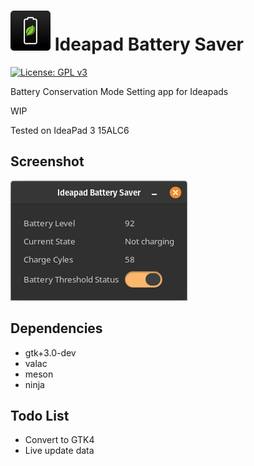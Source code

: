 # ![icon](data/icon.png)   Ideapad Battery Saver

[![License: GPL v3](https://img.shields.io/badge/License-GPL%20v3-blue.svg)](http://www.gnu.org/licenses/gpl-3.0)

Battery Conservation Mode Setting app for Ideapads

WIP

Tested on IdeaPad 3 15ALC6

## Screenshot

![alt text](data/screenshot.png)

## Dependencies

- gtk+3.0-dev
- valac
- meson
- ninja

## Todo List
- Convert to GTK4
- Live update data
